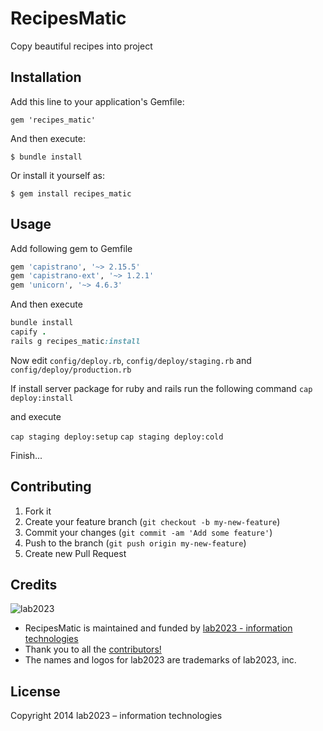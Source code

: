 # RecipesMatic

Copy beautiful recipes into project

## Installation

Add this line to your application's Gemfile:

    gem 'recipes_matic'

And then execute:

    $ bundle install

Or install it yourself as:

    $ gem install recipes_matic

## Usage

Add following gem to Gemfile

```ruby
gem 'capistrano', '~> 2.15.5'
gem 'capistrano-ext', '~> 1.2.1'
gem 'unicorn', '~> 4.6.3'
```

And then execute

```ruby
bundle install
capify .
rails g recipes_matic:install
```

Now edit `config/deploy.rb`, `config/deploy/staging.rb` and `config/deploy/production.rb`

If install server package for ruby and rails run the following command
`cap deploy:install`

and execute

`cap staging deploy:setup`
`cap staging deploy:cold`

Finish...

## Contributing

1. Fork it
2. Create your feature branch (`git checkout -b my-new-feature`)
3. Commit your changes (`git commit -am 'Add some feature'`)
4. Push to the branch (`git push origin my-new-feature`)
5. Create new Pull Request

## Credits

![lab2023](http://lab2023.com/assets/images/named-logo.png)

- RecipesMatic is maintained and funded by [lab2023 - information technologies](http://lab2023.com/)
- Thank you to all the [contributors!](../../graphs/contributors)
- The names and logos for lab2023 are trademarks of lab2023, inc.

## License

Copyright 2014 lab2023 – information technologies
